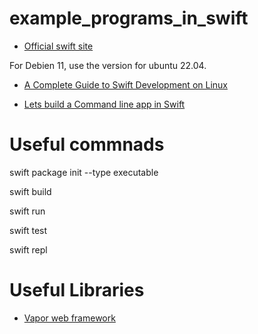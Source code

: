 # example_programs_in_swift

* [Official swift site](https://www.swift.org/)

For Debien 11, use the version for ubuntu 22.04.

* [A Complete Guide to Swift Development on Linux](https://www.kodeco.com/8325890-a-complete-guide-to-swift-development-on-linux)

* [Lets build a Command line app in Swift](https://medium.com/quick-code/lets-build-a-command-line-app-in-swift-328ce274f1cc)

# Useful commnads

swift package init --type executable

swift build

swift run

swift test

swift repl

# Useful Libraries

* [Vapor web framework](https://vapor.codes/)
